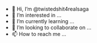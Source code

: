 - 👋 Hi, I’m @twistedshit4realsaga
- 👀 I’m interested in ...
- 🌱 I’m currently learning ...
- 💞️ I’m looking to collaborate on ...
- 📫 How to reach me ...

<!---
twistedshit4realsaga/twistedshit4realsaga is a ✨ special ✨ repository because its `README.md` (this file) appears on your GitHub profile.
You can click the Preview link to take a look at your changes.
--->

